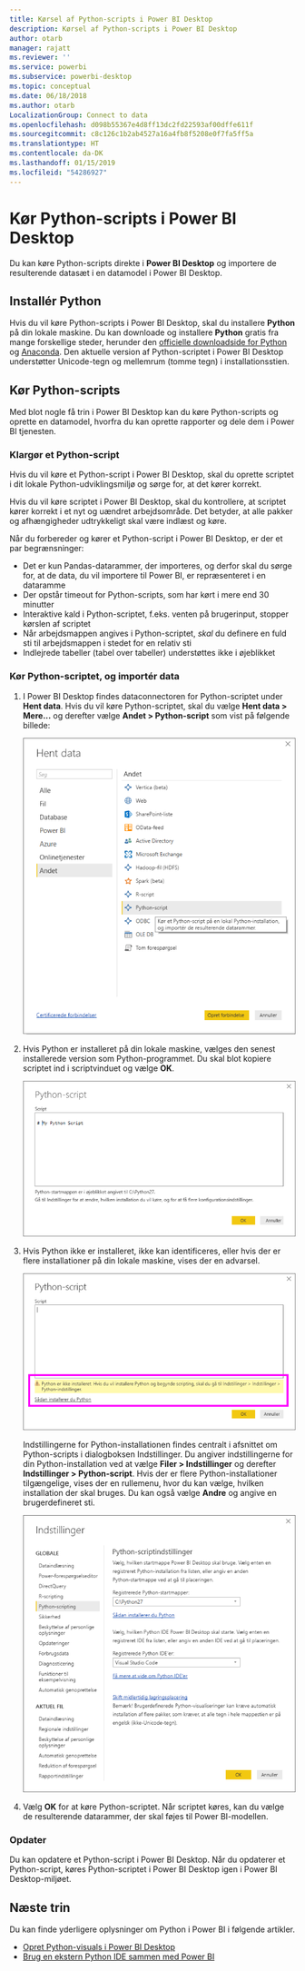 ```yaml
---
title: Kørsel af Python-scripts i Power BI Desktop
description: Kørsel af Python-scripts i Power BI Desktop
author: otarb
manager: rajatt
ms.reviewer: ''
ms.service: powerbi
ms.subservice: powerbi-desktop
ms.topic: conceptual
ms.date: 06/18/2018
ms.author: otarb
LocalizationGroup: Connect to data
ms.openlocfilehash: d098b55367e4d8ff13dc2fd22593af00dffe611f
ms.sourcegitcommit: c8c126c1b2ab4527a16a4fb8f5208e0f7fa5ff5a
ms.translationtype: HT
ms.contentlocale: da-DK
ms.lasthandoff: 01/15/2019
ms.locfileid: "54286927"
---
```

# <a name="run-python-scripts-in-power-bi-desktop"></a>Kør Python-scripts i Power BI Desktop
Du kan køre Python-scripts direkte i **Power BI Desktop** og importere de resulterende datasæt i en datamodel i Power BI Desktop.

## <a name="install-python"></a>Installér Python
Hvis du vil køre Python-scripts i Power BI Desktop, skal du installere **Python** på din lokale maskine. Du kan downloade og installere **Python** gratis fra mange forskellige steder, herunder den [officielle downloadside for Python](https://www.python.org/) og [Anaconda](https://anaconda.org/anaconda/python/). Den aktuelle version af Python-scriptet i Power BI Desktop understøtter Unicode-tegn og mellemrum (tomme tegn) i installationsstien.

## <a name="run-python-scripts"></a>Kør Python-scripts
Med blot nogle få trin i Power BI Desktop kan du køre Python-scripts og oprette en datamodel, hvorfra du kan oprette rapporter og dele dem i Power BI tjenesten.

### <a name="prepare-a-python-script"></a>Klargør et Python-script
Hvis du vil køre et Python-script i Power BI Desktop, skal du oprette scriptet i dit lokale Python-udviklingsmiljø og sørge for, at det kører korrekt.

Hvis du vil køre scriptet i Power BI Desktop, skal du kontrollere, at scriptet kører korrekt i et nyt og uændret arbejdsområde. Det betyder, at alle pakker og afhængigheder udtrykkeligt skal være indlæst og køre.

Når du forbereder og kører et Python-script i Power BI Desktop, er der et par begrænsninger:

* Det er kun Pandas-datarammer, der importeres, og derfor skal du sørge for, at de data, du vil importere til Power BI, er repræsenteret i en dataramme
* Der opstår timeout for Python-scripts, som har kørt i mere end 30 minutter
* Interaktive kald i Python-scriptet, f.eks. venten på brugerinput, stopper kørslen af scriptet
* Når arbejdsmappen angives i Python-scriptet, *skal* du definere en fuld sti til arbejdsmappen i stedet for en relativ sti
* Indlejrede tabeller (tabel over tabeller) understøttes ikke i øjeblikket 

### <a name="run-your-python-script-and-import-data"></a>Kør Python-scriptet, og importér data
1. I Power BI Desktop findes dataconnectoren for Python-scriptet under **Hent data**. Hvis du vil køre Python-scriptet, skal du vælge **Hent data &gt; Mere...**  og derefter vælge **Andet &gt; Python-script** som vist på følgende billede:
   
   ![](media/desktop-python-scripts/python-scripts-1.png)
2. Hvis Python er installeret på din lokale maskine, vælges den senest installerede version som Python-programmet. Du skal blot kopiere scriptet ind i scriptvinduet og vælge **OK**.
   
   ![](media/desktop-python-scripts/python-scripts-2.png)
3. Hvis Python ikke er installeret, ikke kan identificeres, eller hvis der er flere installationer på din lokale maskine, vises der en advarsel.
   
   ![](media/desktop-python-scripts/python-scripts-3.png)
   
   Indstillingerne for Python-installationen findes centralt i afsnittet om Python-scripts i dialogboksen Indstillinger. Du angiver indstillingerne for din Python-installation ved at vælge **Filer > Indstillinger**  og derefter **Indstillinger > Python-script**. Hvis der er flere Python-installationer tilgængelige, vises der en rullemenu, hvor du kan vælge, hvilken installation der skal bruges. Du kan også vælge **Andre** og angive en brugerdefineret sti.
   
   ![](media/desktop-python-scripts/python-scripts-4.png)
4. Vælg **OK** for at køre Python-scriptet. Når scriptet køres, kan du vælge de resulterende datarammer, der skal føjes til Power BI-modellen.

### <a name="refresh"></a>Opdater
Du kan opdatere et Python-script i Power BI Desktop. Når du opdaterer et Python-script, køres Python-scriptet i Power BI Desktop igen i Power BI Desktop-miljøet.

## <a name="next-steps"></a>Næste trin
Du kan finde yderligere oplysninger om Python i Power BI i følgende artikler.

* [Opret Python-visuals i Power BI Desktop](desktop-python-visuals.md)
* [Brug en ekstern Python IDE sammen med Power BI](desktop-python-ide.md)